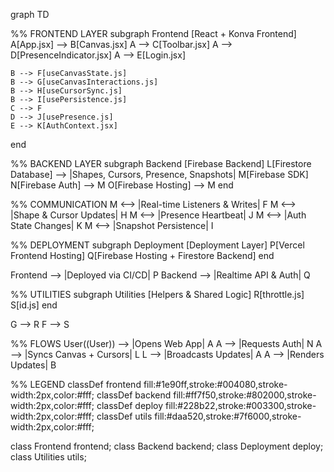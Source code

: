 graph TD

  %% FRONTEND LAYER
  subgraph Frontend [React + Konva Frontend]
    A[App.jsx] --> B[Canvas.jsx]
    A --> C[Toolbar.jsx]
    A --> D[PresenceIndicator.jsx]
    A --> E[Login.jsx]

    B --> F[useCanvasState.js]
    B --> G[useCanvasInteractions.js]
    B --> H[useCursorSync.js]
    B --> I[usePersistence.js]
    C --> F
    D --> J[usePresence.js]
    E --> K[AuthContext.jsx]
  end

  %% BACKEND LAYER
  subgraph Backend [Firebase Backend]
    L[Firestore Database] --> |Shapes, Cursors, Presence, Snapshots| M[Firebase SDK]
    N[Firebase Auth] --> M
    O[Firebase Hosting] --> M
  end

  %% COMMUNICATION
  M <--> |Real-time Listeners & Writes| F
  M <--> |Shape & Cursor Updates| H
  M <--> |Presence Heartbeat| J
  M <--> |Auth State Changes| K
  M <--> |Snapshot Persistence| I

  %% DEPLOYMENT
  subgraph Deployment [Deployment Layer]
    P[Vercel Frontend Hosting]
    Q[Firebase Hosting + Firestore Backend]
  end

  Frontend --> |Deployed via CI/CD| P
  Backend --> |Realtime API & Auth| Q

  %% UTILITIES
  subgraph Utilities [Helpers & Shared Logic]
    R[throttle.js]
    S[id.js]
  end

  G --> R
  F --> S

  %% FLOWS
  User((User)) --> |Opens Web App| A
  A --> |Requests Auth| N
  A --> |Syncs Canvas + Cursors| L
  L --> |Broadcasts Updates| A
  A --> |Renders Updates| B

  %% LEGEND
  classDef frontend fill:#1e90ff,stroke:#004080,stroke-width:2px,color:#fff;
  classDef backend fill:#ff7f50,stroke:#802000,stroke-width:2px,color:#fff;
  classDef deploy fill:#228b22,stroke:#003300,stroke-width:2px,color:#fff;
  classDef utils fill:#daa520,stroke:#7f6000,stroke-width:2px,color:#fff;

  class Frontend frontend;
  class Backend backend;
  class Deployment deploy;
  class Utilities utils;